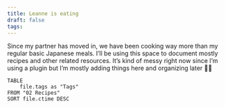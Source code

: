 ```yaml
---
title: Leanne is eating
draft: false
tags: 
---
```



Since my partner has moved in, we have been cooking way more than my regular basic Japanese meals. I’ll be using this space to document mostly recipes and other related resources. It’s kind of messy right now since I’m using a plugin but I’m mostly adding things here and organizing later ✌🏻

```dataview 
TABLE
	file.tags as "Tags"
FROM "02 Recipes"
SORT file.ctime DESC
```